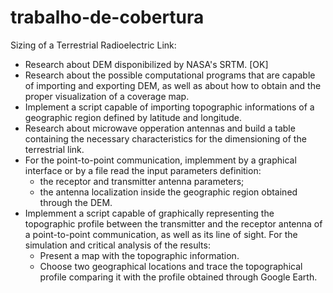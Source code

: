 # trabalho-de-cobertura
Sizing of a Terrestrial Radioelectric Link:
* Research about DEM disponibilized by NASA's SRTM. [OK]
* Research about the possible computational programs that are capable of importing and exporting DEM, as well as about how to obtain and the proper visualization of a coverage map.
* Implement a script capable of importing topographic informations of a geographic region defined by latitude and longitude.
* Research about microwave opperation antennas and build a table containing the necessary characteristics for the dimensioning of the terrestrial link.
* For the point-to-point communication, implemment by a graphical interface or by a file read the input parameters definition:
  - the receptor and transmitter antenna parameters;
  - the antenna localization inside the geographic region obtained through the DEM.
* Implemment a script capable of graphically representing the topographic profile between the transmitter and the receptor antenna of a point-to-point communication, as well as its line of sight.
For the simulation and critical analysis of the results:
  - Present a map with the topographic information.
  - Choose two geographical locations and trace the topographical profile comparing it with the profile obtained through Google Earth.
